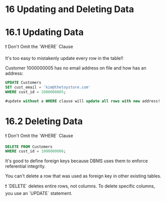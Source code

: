 # 16 Updating and Deleting Data

# 16.1 Updating Data

<aside>
❗ Don't Omit the `WHERE` Clause

</aside>

It's too easy to mistakenly update every row in the table!!

Customer 1000000005 has no email address on file and how has an address:

```sql
UPDATE Customers
SET cust_email = 'kim@thetoystore.com'
WHERE cust_id = 1000000005;

#update without a WHERE clause will update all rows with new address!
```

# 16.2 Deleting Data

<aside>
❗ Don't Omit the `WHERE` Clause

</aside>

```sql
DELETE FROM Customers
WHERE cust_id = 1000000006;
```

It's good to define foreign keys because DBMS uses them to enforce referential integrity. 

You can't delete a row that was used as foreign key in other existing tables.

<aside>
❗ `DELETE` deletes entire rows, not columns. To delete specific columns, you use an `UPDATE` statement.

</aside>